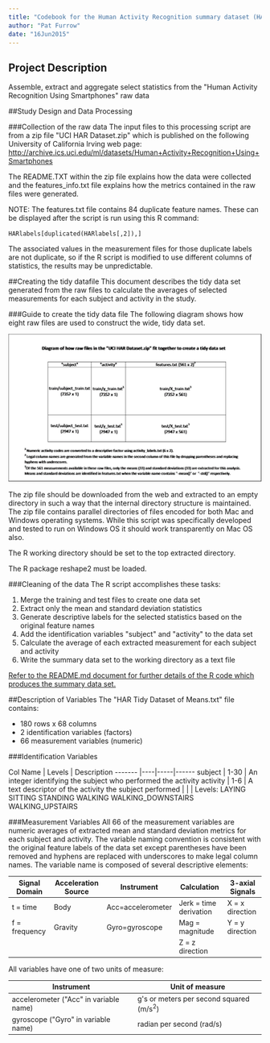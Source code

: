 ```yaml
---
title: "Codebook for the Human Activity Recognition summary dataset (HAR Tidy Dataset of Means.txt)"
author: "Pat Furrow"
date: "16Jun2015"
---
```


## Project Description
Assemble, extract and aggregate select statistics from the "Human Activity Recognition Using Smartphones" raw data

##Study Design and Data Processing

###Collection of the raw data
The input files to this processing script are from a zip file "UCI HAR Dataset.zip" which is published on the following University of California Irving web page:
http://archive.ics.uci.edu/ml/datasets/Human+Activity+Recognition+Using+Smartphones

The README.TXT within the zip file explains how the data were collected and the features_info.txt file explains how the metrics contained in the raw files were generated.

NOTE:  The features.txt file contains 84 duplicate feature names.  These can be displayed after the script is run using this R command:  
```
HARlabels[duplicated(HARlabels[,2]),]  
```
The associated values in the measurement files for those duplicate labels are not duplicate, so if the R script is modified to use different columns of statistics, the results may be unpredictable.

##Creating the tidy datafile
This document describes the tidy data set generated from the raw files to calculate the averages of selected measurements for each subject and activity in the study.

###Guide to create the tidy data file
The following diagram shows how eight raw files are used to construct the wide, tidy data set.

![HAR File Diagram](HAR_file_diagram.png)

The zip file should be downloaded from the web and extracted to an empty directory in such a way that the internal directory structure is maintained.  The zip file contains parallel directories of files encoded for both Mac and Windows operating systems.  While this script was specifically developed and tested to run on Windows OS it should work transparently on Mac OS also.  

The R working directory should be set to the top extracted directory.  

The R package reshape2 must be loaded. 

###Cleaning of the data
The R script accomplishes these tasks:  
1. Merge the training and test files to create one data set  
2. Extract only the mean and standard deviation statistics  
3. Generate descriptive labels for the selected statistics based on the original feature names  
4. Add the identification variables "subject" and "activity" to the data set  
5. Calculate the average of each extracted measurement for each subject and activity  
6. Write the summary data set to the working directory as a text file  

[Refer to the README.md document for further details of the R code which produces the summary data set.](https://github.com/pfurrow/GetCleanDataClassProject/blob/master/README.md)

##Description of Variables 
The "HAR Tidy Dataset of Means.txt" file contains:
 - 180 rows x 68 columns
 - 2 identification variables (factors)
 - 66 measurement variables (numeric)

###Identification Variables

Col Name | Levels | Description
------- |----|-----|------
subject | 1-30 | An integer identifying the subject who performed the activity
activity | 1-6 | A text descriptor of the activity the subject performed
 | | |     Levels: LAYING SITTING STANDING WALKING WALKING_DOWNSTAIRS WALKING_UPSTAIRS

###Measurement Variables
All 66 of the measurement variables are numeric averages of extracted mean and standard deviation metrics for each subject and activity.  The variable naming convention is consistent with the original feature labels of the data set except parentheses have been removed and hyphens are replaced with underscores to make legal column names.  The variable name is composed of several descriptive elements:

Signal Domain | Acceleration Source | Instrument | Calculation | 3-axial Signals
------- | ----|----|-----|------
t = time | Body | Acc=accelerometer | Jerk = time derivation | X = x direction
f = frequency | Gravity | Gyro=gyroscope | Mag = magnitude | Y = y direction
  |   |   |   | Z = z direction

All variables have one of two units of measure:

Instrument | Unit of measure
-----------------|--------------
accelerometer ("Acc" in variable name)| g's or meters per second squared (m/s<sup>2</sup>)
gyroscope ("Gyro" in variable name) | radian per second (rad/s)
